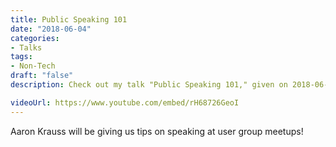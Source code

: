 ```yaml
---
title: Public Speaking 101
date: "2018-06-04"
categories:
- Talks
tags:
- Non-Tech
draft: "false"
description: Check out my talk "Public Speaking 101," given on 2018-06-04.

videoUrl: https://www.youtube.com/embed/rH68726GeoI
---
```

Aaron Krauss will be giving us tips on speaking at user group meetups!
